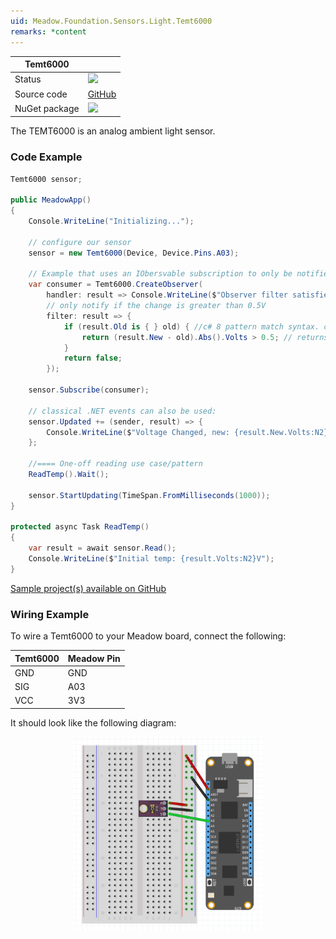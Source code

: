 ```yaml
---
uid: Meadow.Foundation.Sensors.Light.Temt6000
remarks: *content
---
```


| Temt6000 | |
|--------|--------|
| Status | <img src="https://img.shields.io/badge/Working-brightgreen" style="width: auto; height: -webkit-fill-available;" /> |
| Source code | [GitHub](https://github.com/WildernessLabs/Meadow.Foundation/tree/master/Source/Meadow.Foundation.Peripherals/Sensors.Light.Temt6000) |
| NuGet package | <a href="https://www.nuget.org/packages/Meadow.Foundation.Sensors.Light.Temt6000/" target="_blank"><img src="https://img.shields.io/nuget/v/Meadow.Foundation.Sensors.Light.Temt6000.svg?label=Meadow.Foundation.Sensors.Light.Temt6000" /></a> |

The TEMT6000 is an analog ambient light sensor.

### Code Example

```csharp
Temt6000 sensor;

public MeadowApp()
{
    Console.WriteLine("Initializing...");

    // configure our sensor
    sensor = new Temt6000(Device, Device.Pins.A03);

    // Example that uses an IObersvable subscription to only be notified when the voltage changes by at least 0.5V
    var consumer = Temt6000.CreateObserver(
        handler: result => Console.WriteLine($"Observer filter satisfied: {result.New.Volts:N2}V, old: {result.Old?.Volts:N2}V"),
        // only notify if the change is greater than 0.5V
        filter: result => {
            if (result.Old is { } old) { //c# 8 pattern match syntax. checks for !null and assigns var.
                return (result.New - old).Abs().Volts > 0.5; // returns true if > 0.5V change.
            }
            return false;
        });

    sensor.Subscribe(consumer);

    // classical .NET events can also be used:
    sensor.Updated += (sender, result) => {
        Console.WriteLine($"Voltage Changed, new: {result.New.Volts:N2}V, old: {result.Old?.Volts:N2}V");
    };

    //==== One-off reading use case/pattern
    ReadTemp().Wait();

    sensor.StartUpdating(TimeSpan.FromMilliseconds(1000));
}

protected async Task ReadTemp()
{
    var result = await sensor.Read();
    Console.WriteLine($"Initial temp: {result.Volts:N2}V");
}

```

[Sample project(s) available on GitHub](https://github.com/WildernessLabs/Meadow.Foundation/tree/main/Source/Meadow.Foundation.Peripherals/Sensors.Light.Temt6000/Samples/Temt6000_Sample)

### Wiring Example

To wire a Temt6000 to your Meadow board, connect the following:

| Temt6000 | Meadow Pin  |
|----------|-------------|
| GND      | GND         |
| SIG      | A03         |
| VCC      | 3V3         |

It should look like the following diagram:

<img src="../../API_Assets/Meadow.Foundation.Sensors.Light.Temt6000/Temt6000_Fritzing.png" 
    style="width: 60%; display: block; margin-left: auto; margin-right: auto;" />




